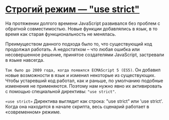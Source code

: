 # **[Строгий режим — "use strict"](https://learn.javascript.ru/strict-mode)**

На протяжении долгого времени JavaScript развивался без проблем с обратной совместимостью. Новые функции добавлялись в язык, в то время как старая функциональность не менялась.

Преимуществом данного подхода было то, что существующий код продолжал работать. А недостатком – что любая ошибка или несовершенное решение, принятое создателями JavaScript, застревали в языке навсегда.

`Так было до 2009 года, когда появился ECMAScript 5 (ES5)`. Он добавил новые возможности в язык и изменил некоторые из существующих. Чтобы устаревший код работал, как и раньше, по умолчанию подобные изменения не применяются. Поэтому нам нужно явно их активировать с помощью специальной директивы: `"use strict"`.

`«use strict»`
Директива выглядит как строка: "use strict" или 'use strict'. Когда она находится в начале скрипта, весь сценарий работает в «современном» режиме.
